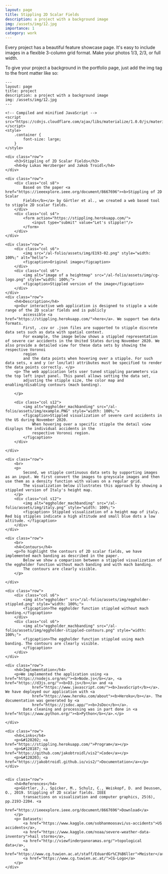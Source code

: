 ```yaml
---
layout: page
title: Stippling 2D Scalar Fields
description: a project with a background image
img: /assets/img/12.jpg
importance: 1
category: work
---
```


Every project has a beautiful feature showcase page.
It's easy to include images in a flexible 3-column grid format.
Make your photos 1/3, 2/3, or full width.

To give your project a background in the portfolio page, just add the img tag to the front matter like so:

    ---
    layout: page
    title: project
    description: a project with a background image
    img: /assets/img/12.jpg
    ---
<head>
    <meta charset='utf-8'>
    <meta content='IE=edge' http-equiv='X-UA-Compatible'>
    <title>Stippling</title>
    <meta content='width=device-width, initial-scale=1' name='viewport'>
    <!-- Compiled and minified CSS -->
    <link href="https://cdnjs.cloudflare.com/ajax/libs/materialize/1.0.0/css/materialize.min.css" rel="stylesheet">
    <link href="/al-folio/assets/css/form.css" rel="stylesheet">

    <!-- Compiled and minified JavaScript -->
    <script src="https://cdnjs.cloudflare.com/ajax/libs/materialize/1.0.0/js/materialize.min.js"></script>
    <style>
        .container {
            font-size: large;
        }
    </style>
</head>

<div class="container">

    <div class="row">
        <h3>Stippling of 2D Scalar Fields</h3>
        <h4>by Lukas Herzberger and Jakob Troidl</h4>
    </div>

    <div class="row">
        <div class="col s8">
            Based on the paper <a href="https://ieeexplore.ieee.org/document/8667696"><b>Stippling of 2D Scalar
            Fields</b></a> by Görtler et al., we created a web based tool to stipple 2D scalar fields.
        </div>
        <div class="col s4">
            <form action="https://stippling.herokuapp.com/">
                <input type="submit" value="Let's stipple!"/>
            </form>
        </div>
    </div>

    <div class="row">
        <div class="col s6">
            <img src="/al-folio/assets/img/E193-02.png" style="width: 100%;" alt="hello">
            <figcaption>Original image</figcaption>
        </div>
        <div class="col s6">
            <img alt="image of a heightmap" src="/al-folio/assets/img/cg-logo.png" style="width: 100%;">
            <figcaption>Stippled version of the image</figcaption>
        </div>
    </div>
    <div class="row">
        <h4>Description</h4>
        <p>Our interactive web application is designed to stipple a wide range of the 2D scalar fields and is publicly
            accessible <a href="https://stippling.herokuapp.com/">here</a>. We support two data formats.
            First, .csv or .json files are supported to stipple discrete data sets such as data with spatial context.
            For example, the image below shows a stippled representation of severe car accidents in the United States during November 2020. We also provide a detailed view for these data sets by showing the respective Voronoi
            region
            and the data points when hovering over a stipple. For such data sets, x and y (or lon/lat) attributes must be specified to render the data points correctly. </p>
        <p> The web application lets user tuned stippling parameters via the top left input panel. This panel allows setting the data set,
            adjusting the stipple size, the color map and enabling/disabling contours (mach banding).

        </p>

        <div class="col s12">
            <img alt="eggholder_machbanding" src="/al-folio/assets/img/example.PNG" style="width: 100%;">
            <figcaption>Stippled visualization of severe card accidents in the US during November 2020.
                When hovering over a specific stipple the detail view displays the individual accidents in the
                respective Voronoi region.
            </figcaption>
        </div>

    </div>

    <div class="row">
        <br>
        <p>
            Second, we stipple continuous data sets by supporting images as an input. We first convert the images to greyscale images and then use them as a density function with values on a regular grid.
            The visualization below illustrates this approach by showing a stippled version of Italy's height map.
        </p>
        <div class="col s12">
            <img alt="eggholder_machbanding" src="/al-folio/assets/img/italy.png" style="width: 100%;">
            <figcaption> Stippled visualization of a height map of italy. Red big stipples indicate a high altitude and small blue dots a low altitude. </figcaption>
        </div>
    </div>

    <div class="row">
        <br>
        <h4>Contours</h4>
        <p>To highlight the contours of 2D scalar fields, we have implemented mach banding as described in the paper.
            Below we show a comparison between a stippled visualization of the eggholder function without mach banding and with mach banding.
            The contours are clearly visible.
        </p>

    </div>

    <div class="row">
        <div class="col s6">
            <img alt="eggholder" src="/al-folio/assets/img/eggholder-stippled.png" style="width: 100%;">
            <figcaption>The eggholder function stippled without mach banding.</figcaption>
        </div>
        <div class="col s6">
            <img alt="eggholder_machbanding" src="/al-folio/assets/img/eggholder-stippled-contours.png" style="width: 100%;">
            <figcaption>The eggholder function stippled using mach banding. The contours are clearly visible.
            </figcaption>
        </div>
    </div>

    <div class="row">
        <h4>Implementation</h4>
        <p>We implemented the application using <a href="https://nodejs.org/en/"><b>Node.js</b></a>, <a href="https://d3js.org/"><b>D3.js</b></a> and <a
                href="https://www.javascript.com/"><b>JavaScript</b></a>. We have deployed our application with <a
                href="https://www.heroku.com/about"><b>Heroku</b></a>. The documentation was generated by <a
                href="https://jsdoc.app/"><b>JsDoc</b></a>.
            Data cleaning and processing was in part done in <a href="https://www.python.org/"><b>Python</b></a>.</p>

    </div>

    <div class="row">
        <h4>Links</h4>
        <p>&#128202; <a href="https://stippling.herokuapp.com/">Program</a></p>
        <p>&#128187; <a href="https://github.com/jakobtroidl/vis2">Code</a></p>
        <p>&#128203; <a href="https://jakobtroidl.github.io/vis2/">Documentation</a></p>
    </div>


    <div class="row">
        <h4>References</h4>
        <p>Görtler, J., Spicker, M., Schulz, C., Weiskopf, D. and Deussen, O., 2019. Stippling of 2D scalar fields. IEEE
            transactions on visualization and computer graphics, 25(6), pp.2193-2204. <a
                    href="https://ieeexplore.ieee.org/document/8667696">Download</a>
        </p>
        <p> Datasets:
            <a href="https://www.kaggle.com/sobhanmoosavi/us-accidents">US accidents</a>,
            <a href="https://www.kaggle.com/noaa/severe-weather-data-inventory">hail storms</a>,
            <a href="http://viewfinderpanoramas.org/">topological data</a>,
            <a href="https://www.cg.tuwien.ac.at/staff/EduardGr%C3%B6ller">Meister</a>,
            <a href="https://www.cg.tuwien.ac.at/">CG-Logo</a>
        </p>
    </div>


</div>
